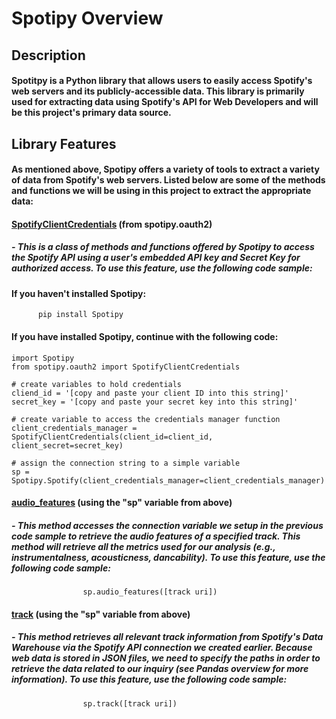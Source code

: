 # Spotipy Overview
## Description
#### Spotitpy is a Python library that allows users to easily access Spotify's web servers and its publicly-accessible data. This library is primarily used for extracting data using Spotify's API for Web Developers and will be this project's primary data source.
## Library Features
#### As mentioned above, Spotipy offers a variety of tools to extract a variety of data from Spotify's web servers. Listed below are some of the methods and functions we will be using in this project to extract the appropriate data:
#### <ins>SpotifyClientCredentials</ins> (from spotipy.oauth2)
##### - This is a class of methods and functions offered by Spotipy to access the Spotify API using a user's embedded API key and Secret Key for authorized access. To use this feature, use the following code sample:
#### If you haven't installed Spotipy:
          pip install Spotipy
#### If you have installed Spotipy, continue with the following code:
    import Spotipy
    from spotipy.oauth2 import SpotifyClientCredentials

    # create variables to hold credentials
    cliend_id = '[copy and paste your client ID into this string]'
    secret_key = '[copy and paste your secret key into this string]'

    # create variable to access the credentials manager function
    client_credentials_manager = SpotifyClientCredentials(client_id=client_id, client_secret=secret_key)

    # assign the connection string to a simple variable
    sp = Spotipy.Spotify(client_credentials_manager=client_credentials_manager)
#### <ins>audio_features</ins> (using the "sp" variable from above)
##### - This method accesses the connection variable we setup in the previous code sample to retrieve the audio features of a specified track. This method will retrieve all the metrics used for our analysis (e.g., instrumentalness, acousticness, dancability). To use this feature, use the following code sample:
                    sp.audio_features([track uri])
#### <ins>track</ins> (using the "sp" variable from above)
##### - This method retrieves all relevant track information from Spotify's Data Warehouse via the Spotify API connection we created earlier. Because web data is stored in JSON files, we need to specify the paths in order to retrieve the data related to our inquiry (see Pandas overview for more information). To use this feature, use the following code sample:
                    sp.track([track uri])
